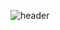 ![header](https://capsule-render.vercel.app/api?type=venom&height=300&color=gradient&text=minaje0402&section=header&fontAlign=50&animation=fadeIn)
